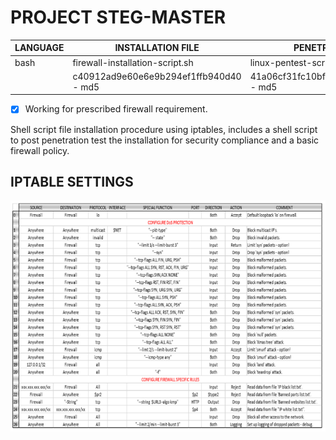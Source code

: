 # PROJECT STEG-MASTER

| LANGUAGE | INSTALLATION FILE | PENETRATION FILE |
|--------|----|-----|
|bash|firewall-installation-script.sh|linux-pentest-script.sh|
||c40912ad9e60e6e9b294ef1ffb940d40 - md5| 41a06cf31fc10bf73b2186ee53666ca4 - md5|

- [x] Working for prescribed firewall requirement.

Shell script file installation procedure using iptables, includes a shell script to post penetration test the installation for security compliance and a basic firewall policy.

## IPTABLE SETTINGS
![Screenshot](Iptables.png)


